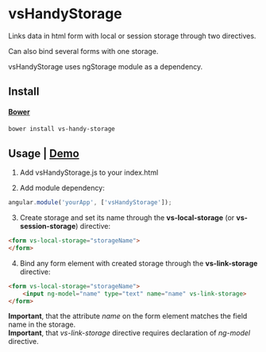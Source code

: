 # vsHandyStorage
Links data in html form with local or session storage through two directives.
	
Can also bind several forms with one storage.

vsHandyStorage uses ngStorage module as a dependency.
## Install

#### [Bower](http://bower.io)
```bash
bower install vs-handy-storage
```
## Usage | [Demo](http://plnkr.co/edit/iX24ba?p=preview)
1) Add vsHandyStorage.js to your index.html

2) Add module dependency:
``` javascript
angular.module('yourApp', ['vsHandyStorage']);
```
3) Create storage and set its name through the <b>vs-local-storage</b> (or <b>vs-session-storage</b>) directive:
``` html
<form vs-local-storage="storageName">
</form>
```
4) Bind any form element with created storage through the <b>vs-link-storage</b> directive:
``` html
<form vs-local-storage="storageName">
    <input ng-model="name" type="text" name="name" vs-link-storage>
</form>
```
<b>Important</b>, that the attribute <i>name</i> on the form element matches the field name in the storage.			
<b>Important</b>, that <i>vs-link-storage</i> directive requires declaration of <i>ng-model</i> directive.
